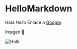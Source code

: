 # HelloMarkdown
Hola *Hello*
Enlace a [Google](https://www.google.es/).

Imagen :star_struck:

![Hulk](https://external-content.duckduckgo.com/iu/?u=https%3A%2F%2Fi.pinimg.com%2Foriginals%2Fa4%2Ff6%2F4e%2Fa4f64e2f68f0112daebb13c28959145c.jpg&f=1&nofb=1)
